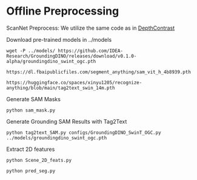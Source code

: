 # Offline Preprocessing


ScanNet Preprocess: We utilize the same code as in [DepthContrast](https://github.com/facebookresearch/DepthContrast/tree/main/data/scannet)

Download pre-trained models in ../models
```
wget -P ../models/ https://github.com/IDEA-Research/GroundingDINO/releases/download/v0.1.0-alpha/groundingdino_swint_ogc.pth

https://dl.fbaipublicfiles.com/segment_anything/sam_vit_h_4b8939.pth

https://huggingface.co/spaces/xinyu1205/recognize-anything/blob/main/tag2text_swin_14m.pth
```

Generate SAM Masks
```
python sam_mask.py 
```

Generate Grounding SAM Results with Tag2Text
```
python tag2text_SAM.py configs/GroundingDINO_SwinT_OGC.py ../models/groundingdino_swint_ogc.pth 
```
Extract 2D features
```
python Scene_2D_feats.py
```
```
python pred_seg.py
```



